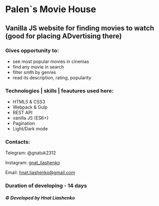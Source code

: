 # Palen`s Movie House
## Vanilla JS website for finding movies to watch (good for placing ADvertising there)
### Gives opportunity to: 
* see most popular movies in cinemas
* find any movie in search
* filter smth by genres
* read its description, rating, popularity 

### Technologies | skills | feautures used here:
* HTML5 & CSS3
* Webpack & Gulp
* REST API 
* vanilla JS (ES6+)
* Pagination
* Light/Dark mode

### Contacts:
Telegram: @gnatuk2312

Instagram: [gnat_liashenko](https://www.instagram.com/gnat_liashenko/)

Email: hnat.liashenko@gmail.com

### Duration of developing - 14 days
##### © Developed by Hnat Liashenko
